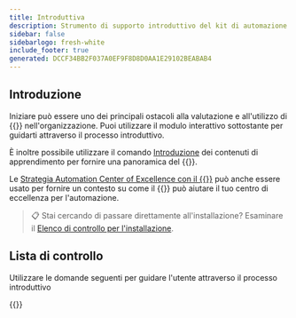 ```yaml
---
title: Introduttiva
description: Strumento di supporto introduttivo del kit di automazione
sidebar: false
sidebarlogo: fresh-white
include_footer: true
generated: DCCF34BB2F037A0EF9F8D8D0AA1E29102BEABAB4
---
```


## Introduzione

Iniziare può essere uno dei principali ostacoli alla valutazione e all'utilizzo di {{<product-name>}} nell'organizzazione. Puoi utilizzare il modulo interattivo sottostante per guidarti attraverso il processo introduttivo.

È inoltre possibile utilizzare il comando [Introduzione](https://learn.microsoft.com/power-automate/guidance/automation-kit/overview/introduction) dei contenuti di apprendimento per fornire una panoramica del {{<product-name>}}.

Le [Strategia Automation Center of Excellence con il {{<product-name>}}](https://learn.microsoft.com/power-automate/guidance/automation-kit/overview/automation-coe-strategy) può anche essere usato per fornire un contesto su come il {{<product-name>}} può aiutare il tuo centro di eccellenza per l'automazione.

> 📋 Stai cercando di passare direttamente all'installazione? Esaminare il [Elenco di controllo per l'installazione](/it/get-started/install-checklist).

## Lista di controllo

Utilizzare le domande seguenti per guidare l'utente attraverso il processo introduttivo

{{<questions name="checklist.json" completed="Thank you for your getting started feedback" showNavigationButtons=false >}}
